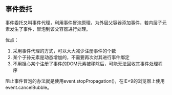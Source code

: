 ## 事件委托
事件委托又叫事件代理，利用事件冒泡原理，为外层父容器添加事件，若内层子元素发生了事件，冒泡到该父容器进行处理。

优点：
1. 采用事件代理的方式，可以大大减少注册事件的个数
2. 某个子孙元素是动态增加的，不需要再次对其进行事件绑定
3. 不用担心某个注册了事件的DOM元素被移除后，可能无法回收其事件处理程序

阻止事件冒泡的办法就是使用event.stopPropagation()，在IE<9的浏览器上使用event.cancelBubble。
